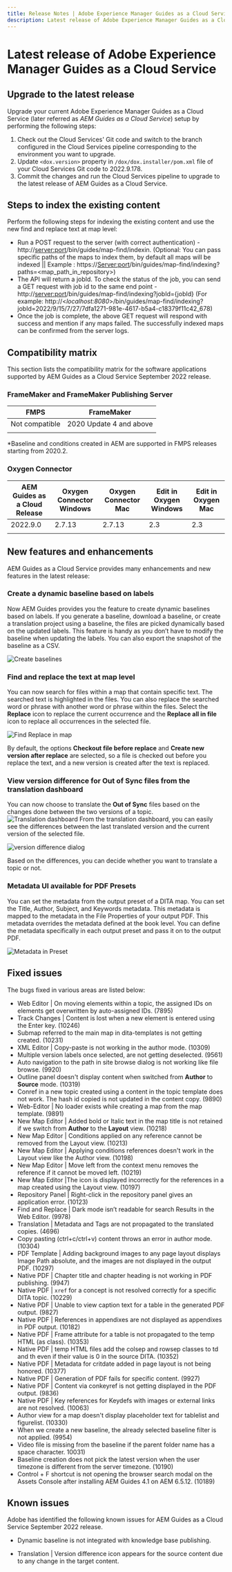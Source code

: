 ```yaml
---
title: Release Notes | Adobe Experience Manager Guides as a Cloud Service, September 2022 release
description: Latest release of Adobe Experience Manager Guides as a Cloud Service
---
```

# Latest release of Adobe Experience Manager Guides as a Cloud Service 

## Upgrade to the latest release

Upgrade your current Adobe Experience Manager Guides as a Cloud Service (later referred as *AEM Guides as a Cloud Service*) setup by performing the following steps:
1. Check out the Cloud Services' Git code and switch to the branch configured in the Cloud Services pipeline corresponding to the environment you want to upgrade.
2. Update `<dox.version>` property in `/dox/dox.installer/pom.xml` file of your Cloud Services Git code to 2022.9.178.
3. Commit the changes and run the Cloud Services pipeline to upgrade to the latest release of AEM Guides as a Cloud Service.

## Steps to index the existing content 
Perform the following steps for indexing the existing content and use the new find and replace text at map level:
* Run a POST request to the server (with correct authentication) - http://<server:port>/bin/guides/map-find/indexin. 
(Optional: You can pass specific paths of the maps to index them, by default all maps will be indexed ||  Example :   https://<Server:port>/bin/guides/map-find/indexing?paths=<map_path_in_repository>)
* The API will return a jobId. To check the status of the job, you can send a GET request with job id to the same end point - http://<server:port>/bin/guides/map-find/indexing?jobId={jobId} 
(For example: http://<_localhost:8080_>/bin/guides/map-find/indexing?jobId=2022/9/15/7/27/7dfa1271-981e-4617-b5a4-c18379f11c42_678)
* Once the job is complete, the above GET request will respond with success and mention if any maps failed. The successfully indexed maps can be confirmed from the server logs.


## Compatibility matrix

This section lists the compatibility matrix for the software applications supported by AEM Guides as a Cloud Service September 2022 release. 

### FrameMaker and FrameMaker Publishing Server

| FMPS | FrameMaker |
| --- | --- |
| Not compatible | 2020 Update 4 and above |
| | |

*Baseline and conditions created in AEM are supported in FMPS releases starting from 2020.2.

### Oxygen Connector

| AEM Guides as a Cloud Release | Oxygen Connector Windows | Oxygen Connector Mac | Edit in Oxygen Windows | Edit in Oxygen Mac | 
| --- | --- | --- | --- | --- |
| 2022.9.0 | 2.7.13 | 2.7.13 | 2.3 | 2.3 | 
|  |  |  |  |


## New features and enhancements

AEM Guides as a Cloud Service provides many enhancements and new features in the latest release:


### Create a dynamic baseline based on labels

Now AEM Guides provides you the feature to create dynamic baselines based on labels. If you generate a baseline, download a baseline, or create a translation project using a baseline, the files are picked dynamically based on the updated labels. This feature is handy as you don’t have to modify the baseline when updating the labels. 
You can also export the snapshot of the baseline as a  CSV.

![Create baselines](assets/preset-metadata.png)

### Find and replace the text at map level

You can now search for files within a map that contain specific text. The searched text is highlighted in the files. You can also replace the searched word or phrase with another word or phrase within the files. 
Select the **Replace** icon to replace the current occurrence and the **Replace all in file** icon to replace all occurrences in the selected file.

![Find Replace in map](assets/map-find-replace.png)

By default, the options **Checkout file before replace** and **Create new version after replace** are selected, so a file is checked out before you replace the text, and a new version is created after the text is replaced.

### View version difference for Out of Sync files from the translation dashboard

You can now choose to translate the **Out of Sync** files based on the changes done between the two versions of a topic.  
![Translation dashboard](assets/translation-version-diff.png)
From the translation dashboard, you can easily see the differences between the last translated version and the current version of the selected file. 

![version difference dialog](assets/version-diff.png)

Based on the differences, you can decide whether you want to translate a topic or not.

### Metadata UI available for PDF Presets  

You can set the metadata from the output preset of a DITA map. You can set the Title, Author, Subject, and Keywords metadata. This metadata is mapped to the metadata in the File Properties of your output PDF. 
This metadata overrides the metadata defined at the book level. You can define the metadata specifically in each output preset and pass it on to the output PDF.  

![Metadata in Preset](assets/preset-metadata.png)


## Fixed issues

The bugs fixed in various areas are listed below:

* Web Editor | On moving elements within a topic, the assigned IDs on elements get overwritten by auto-assigned IDs. (7895)
*	Track Changes | Content is lost when a new element is entered using the Enter key. (10246)
*	Submap referred to the main map in dita-templates is not getting created. (10231)
*	XML Editor | Copy-paste is not working in the author mode. (10309)
*	Multiple version labels once selected, are not getting deselected. (9561)
*	Auto navigation to the path in site browse dialog is not working like file browse. (9920)
*	Outline panel doesn't display content when switched from **Author** to **Source** mode. (10319)
*	Conref in a new topic created using a content in the topic template does not work. The hash id copied is not updated in the content copy. (9890)
*	Web-Editor | No loader exists while creating a map from the map template. (9891)
*	New Map Editor | Added bold or Italic text in the map title is not retained if we switch from **Author** to the **Layout** view. (10218)
*	New Map Editor | Conditions applied on any reference cannot be removed from the Layout view. (10213)
*	New Map Editor | Applying conditions references doesn't work in the Layout view like the Author view. (10198)
*	New Map Editor | Move left from the context menu removes the reference if it cannot be moved left. (10219)
*	New Map Editor |The icon is displayed incorrectly for the references in a map created using the Layout view. (10197)
* 	Repository Panel | Right-click in  the repository panel gives an application error. (10123)
*	Find and Replace | Dark mode isn’t readable for search Results in the Web Editor. (9978)
*	Translation | Metadata and Tags are not propagated to the translated copies. (4696)
*	Copy pasting (ctrl+c/ctrl+v) content throws an error in author mode. (10304)
*	PDF Template | Adding background images to any page layout displays Image Path absolute, and the images are not displayed in the output PDF. (10297)
*	Native PDF | Chapter title and chapter heading is not working in PDF publishing. (9947)
*	Native PDF | `xref` for a concept is not resolved correctly for a specific DITA topic. (10229)
*	Native PDF | Unable to view caption text for a table in the generated PDF output. (9827)
*	Native PDF | References in appendixes are not displayed as appendixes in PDF output. (10182)
*	Native PDF | Frame attribute for a table is not propagated to the temp HTML (as class). (10353)
*	Native PDF | temp HTML files add the colsep and rowsep classes to td and th even if their value is 0 in the source DITA. (10352)
*	Native PDF |  Metadata for critdate added in page layout is not being honored. (10377)
*	Native PDF |  Generation of PDF fails for specific content. (9927)
*	Native PDF | Content via conkeyref is not getting displayed in the PDF output. (9836)
* Native PDF | Key references for Keydefs with images or external links are not resolved. (10063)
*	Author view for a map doesn't display placeholder text for tablelist and figurelist. (10330)
*	When we create a new baseline,  the already selected baseline filter is not applied. (9954)
*	Video file is missing from the baseline if the parent folder name has a space character. 10031)
*	Baseline creation does not pick the latest version when the user timezone is different from the server timezone. (10190)
*	Control + F shortcut is not opening the browser search modal on the Assets Console after installing AEM Guides 4.1 on AEM 6.5.12. (10189)


## Known issues

Adobe has identified the following known issues for AEM Guides as a Cloud Service September 2022 release.


* Dynamic baseline is not integrated with knowledge base publishing. 

* Translation | Version difference icon appears for the source content due to any change in the target content. 
